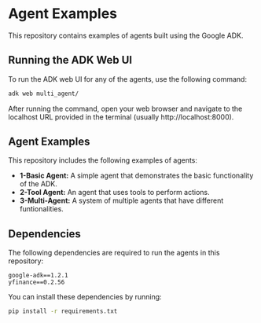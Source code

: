 # Agent Examples

This repository contains examples of agents built using the Google ADK.

## Running the ADK Web UI

To run the ADK web UI for any of the agents, use the following command:

```bash
adk web multi_agent/
```

After running the command, open your web browser and navigate to the localhost URL provided in the terminal (usually http://localhost:8000).

## Agent Examples

This repository includes the following examples of agents:

* **1-Basic Agent:** A simple agent that demonstrates the basic functionality of the ADK.
* **2-Tool Agent:** An agent that uses tools to perform actions.
* **3-Multi-Agent:** A system of multiple agents that have different funtionalities.

## Dependencies

The following dependencies are required to run the agents in this repository:

```
google-adk==1.2.1
yfinance==0.2.56
```

You can install these dependencies by running:

```bash
pip install -r requirements.txt
```
